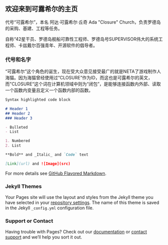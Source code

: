 ## 欢迎来到可露希尔的主页

代号“可露希尔”，本名 阿达·可露希尔·丘奇 Ada "Closure" Church，负责罗德岛的采购、基建、工程等任务。

自称“42星干员、罗德岛舰船可靠性工程师、罗德岛号SUPERVISOR伟大的系统工程师、卡兹戴尔百强青年、开源软件的倡导者。

### 代号和名字

“可露希尔”这个角色的诞生，现在受大众意见接受最广的就是NETA了游戏制作人海猫。因为海猫曾经使用过“CLOSURE”作为ID，而这也是可露希尔的英文，而"CLOSURE“这个词在计算机领域中则为“闭包”，是能够连接函数内外部、读取一个函数内变量且定义一个函数内部的函数。

```markdown
Syntax highlighted code block

# Header 1
## Header 2
### Header 3

- Bulleted
- List

1. Numbered
2. List

**Bold** and _Italic_ and `Code` text

[Link](url) and ![Image](src)
```

For more details see [GitHub Flavored Markdown](https://guides.github.com/features/mastering-markdown/).

### Jekyll Themes

Your Pages site will use the layout and styles from the Jekyll theme you have selected in your [repository settings](https://github.com/AdaClosure/closure.github.io/settings). The name of this theme is saved in the Jekyll `_config.yml` configuration file.

### Support or Contact

Having trouble with Pages? Check out our [documentation](https://help.github.com/categories/github-pages-basics/) or [contact support](https://github.com/contact) and we’ll help you sort it out.
